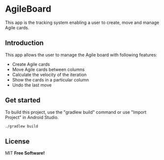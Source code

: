 # AgileBoard
This app is the tracking system enabling a user to create, move and manage Agile cards.

## Introduction
This app allows the user to manage the Agile board with following features:
  - Create Agile cards
  - Move Agile cards between columns
  - Calculate the velocity of the iteration
  - Show the cards in a particular column
  - Undo the last move

## Get started
To build this project, use the "gradlew build" command or use "Import Project" in Android Studio.
```sh
./gradlew build
```

## License
MIT
**Free Software!**
